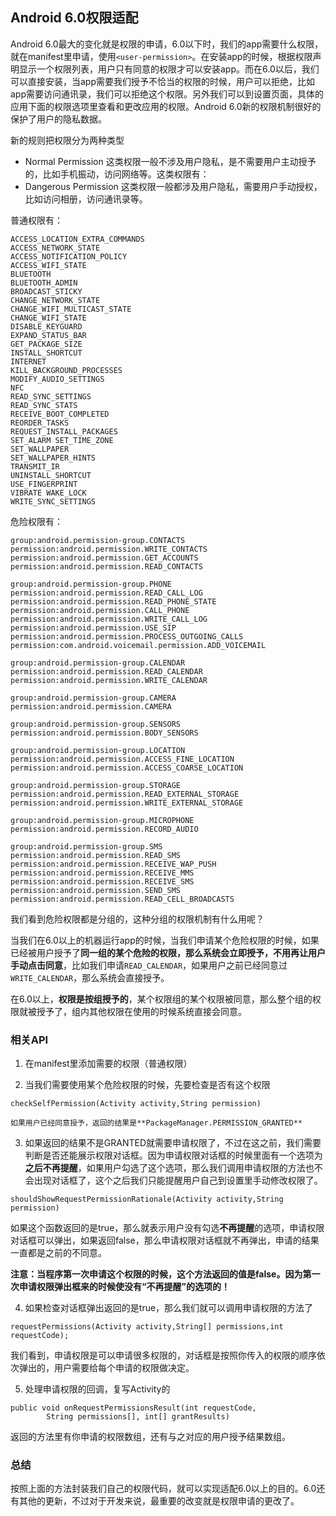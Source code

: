 ## Android 6.0权限适配

Android 6.0最大的变化就是权限的申请，6.0以下时，我们的app需要什么权限，就在manifest里申请，使用`<user-permission>`。在安装app的时候，根据权限声明显示一个权限列表，用户只有同意的权限才可以安装app。而在6.0以后，我们可以直接安装，当app需要我们授予不恰当的权限的时候，用户可以拒绝，比如app需要访问通讯录，我们可以拒绝这个权限。另外我们可以到设置页面，具体的应用下面的权限选项里查看和更改应用的权限。Android 6.0新的权限机制很好的保护了用户的隐私数据。

新的规则把权限分为两种类型
* Normal Permission 这类权限一般不涉及用户隐私，是不需要用户主动授予的，比如手机振动，访问网络等。这类权限有：
* Dangerous Permission 这类权限一般都涉及用户隐私，需要用户手动授权，比如访问相册，访问通讯录等。

普通权限有：

```
ACCESS_LOCATION_EXTRA_COMMANDS
ACCESS_NETWORK_STATE
ACCESS_NOTIFICATION_POLICY
ACCESS_WIFI_STATE
BLUETOOTH
BLUETOOTH_ADMIN
BROADCAST_STICKY
CHANGE_NETWORK_STATE
CHANGE_WIFI_MULTICAST_STATE
CHANGE_WIFI_STATE
DISABLE_KEYGUARD
EXPAND_STATUS_BAR
GET_PACKAGE_SIZE
INSTALL_SHORTCUT
INTERNET
KILL_BACKGROUND_PROCESSES
MODIFY_AUDIO_SETTINGS
NFC
READ_SYNC_SETTINGS
READ_SYNC_STATS
RECEIVE_BOOT_COMPLETED
REORDER_TASKS
REQUEST_INSTALL_PACKAGES
SET_ALARM SET_TIME_ZONE
SET_WALLPAPER
SET_WALLPAPER_HINTS
TRANSMIT_IR
UNINSTALL_SHORTCUT
USE_FINGERPRINT
VIBRATE WAKE_LOCK
WRITE_SYNC_SETTINGS

```

危险权限有：

```
group:android.permission-group.CONTACTS
permission:android.permission.WRITE_CONTACTS
permission:android.permission.GET_ACCOUNTS
permission:android.permission.READ_CONTACTS

group:android.permission-group.PHONE
permission:android.permission.READ_CALL_LOG
permission:android.permission.READ_PHONE_STATE
permission:android.permission.CALL_PHONE
permission:android.permission.WRITE_CALL_LOG
permission:android.permission.USE_SIP
permission:android.permission.PROCESS_OUTGOING_CALLS
permission:com.android.voicemail.permission.ADD_VOICEMAIL

group:android.permission-group.CALENDAR
permission:android.permission.READ_CALENDAR
permission:android.permission.WRITE_CALENDAR

group:android.permission-group.CAMERA
permission:android.permission.CAMERA

group:android.permission-group.SENSORS
permission:android.permission.BODY_SENSORS

group:android.permission-group.LOCATION
permission:android.permission.ACCESS_FINE_LOCATION
permission:android.permission.ACCESS_COARSE_LOCATION

group:android.permission-group.STORAGE
permission:android.permission.READ_EXTERNAL_STORAGE
permission:android.permission.WRITE_EXTERNAL_STORAGE

group:android.permission-group.MICROPHONE
permission:android.permission.RECORD_AUDIO

group:android.permission-group.SMS
permission:android.permission.READ_SMS
permission:android.permission.RECEIVE_WAP_PUSH
permission:android.permission.RECEIVE_MMS
permission:android.permission.RECEIVE_SMS
permission:android.permission.SEND_SMS
permission:android.permission.READ_CELL_BROADCASTS
```
我们看到危险权限都是分组的，这种分组的权限机制有什么用呢？

当我们在6.0以上的机器运行app的时候，当我们申请某个危险权限的时候，如果已经被用户授予了**同一组的某个危险的权限，那么系统会立即授予，不用再让用户手动点击同意**，比如我们申请`READ_CALENDAR`，如果用户之前已经同意过`WRITE_CALENDAR`，那么系统会直接授予。

在6.0以上，**权限是按组授予的**，某个权限组的某个权限被同意，那么整个组的权限就被授予了，组内其他权限在使用的时候系统直接会同意。

### 相关API

1. 在manifest里添加需要的权限（普通权限）

2. 当我们需要使用某个危险权限的时候，先要检查是否有这个权限
```
checkSelfPermission(Activity activity,String permission)
```
    如果用户已经同意授予，返回的结果是**PackageManager.PERMISSION_GRANTED**

3. 如果返回的结果不是GRANTED就需要申请权限了，不过在这之前，我们需要判断是否还能展示权限对话框。因为申请权限对话框的时候里面有一个选项为**之后不再提醒**，如果用户勾选了这个选项，那么我们调用申请权限的方法也不会出现对话框了，这个之后我们只能提醒用户自己到设置里手动修改权限了。
```
shouldShowRequestPermissionRationale(Activity activity,String permission)
```
如果这个函数返回的是true，那么就表示用户没有勾选**不再提醒**的选项，申请权限对话框可以弹出，如果返回false，那么申请权限对话框就不再弹出，申请的结果一直都是之前的不同意。

**注意：当程序第一次申请这个权限的时候，这个方法返回的值是false。因为第一次申请权限弹出框来的时候使没有“不再提醒”的选项的！**

4. 如果检查对话框弹出返回的是true，那么我们就可以调用申请权限的方法了
```
requestPermissions(Activity activity,String[] permissions,int requestCode);
```
我们看到，申请权限是可以申请很多权限的，对话框是按照你传入的权限的顺序依次弹出的，用户需要给每个申请的权限做决定。

5. 处理申请权限的回调，复写Activity的
```
public void onRequestPermissionsResult(int requestCode,
        String permissions[], int[] grantResults) 
```
返回的方法里有你申请的权限数组，还有与之对应的用户授予结果数组。

### 总结

按照上面的方法封装我们自己的权限代码，就可以实现适配6.0以上的目的。6.0还有其他的更新，不过对于开发来说，最重要的改变就是权限申请的更改了。
<!--stackedit_data:
eyJoaXN0b3J5IjpbLTczNDM1NjgxNl19
-->